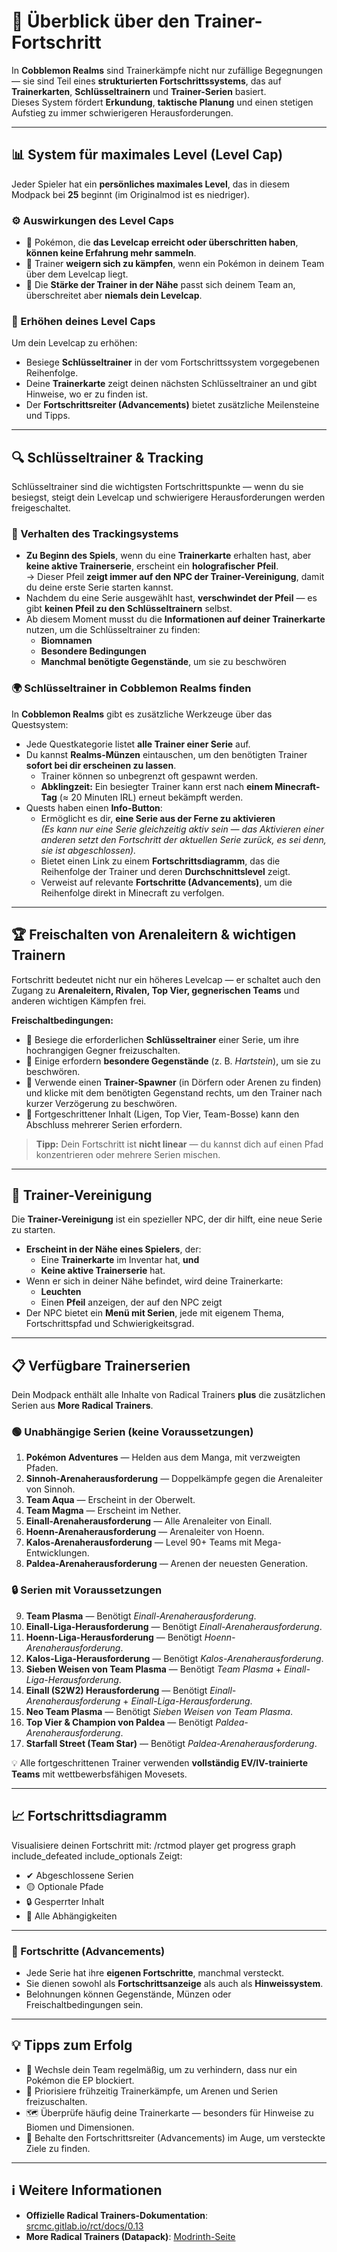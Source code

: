 # 🧗 Überblick über den Trainer-Fortschritt

In **Cobblemon Realms** sind Trainerkämpfe nicht nur zufällige Begegnungen — sie sind Teil eines **strukturierten Fortschrittssystems**, das auf **Trainerkarten**, **Schlüsseltrainern** und **Trainer-Serien** basiert.  
Dieses System fördert **Erkundung**, **taktische Planung** und einen stetigen Aufstieg zu immer schwierigeren Herausforderungen.

---

## 📊 System für maximales Level (Level Cap)

Jeder Spieler hat ein **persönliches maximales Level**, das in diesem Modpack bei **25** beginnt (im Originalmod ist es niedriger).

### ⚙️ Auswirkungen des Level Caps
- 🛑 Pokémon, die **das Levelcap erreicht oder überschritten haben**, **können keine Erfahrung mehr sammeln**.
- 🚫 Trainer **weigern sich zu kämpfen**, wenn ein Pokémon in deinem Team über dem Levelcap liegt.
- 🎯 Die **Stärke der Trainer in der Nähe** passt sich deinem Team an, überschreitet aber **niemals dein Levelcap**.

### 🧭 Erhöhen deines Level Caps
Um dein Levelcap zu erhöhen:
- Besiege **Schlüsseltrainer** in der vom Fortschrittssystem vorgegebenen Reihenfolge.
- Deine **Trainerkarte** zeigt deinen nächsten Schlüsseltrainer an und gibt Hinweise, wo er zu finden ist.
- Der **Fortschrittsreiter (Advancements)** bietet zusätzliche Meilensteine und Tipps.

---

## 🔍 Schlüsseltrainer & Tracking

Schlüsseltrainer sind die wichtigsten Fortschrittspunkte — wenn du sie besiegst, steigt dein Levelcap und schwierigere Herausforderungen werden freigeschaltet.

### 🧭 Verhalten des Trackingsystems
- **Zu Beginn des Spiels**, wenn du eine **Trainerkarte** erhalten hast, aber **keine aktive Trainerserie**, erscheint ein **holografischer Pfeil**.  
  → Dieser Pfeil **zeigt immer auf den NPC der Trainer-Vereinigung**, damit du deine erste Serie starten kannst.
- Nachdem du eine Serie ausgewählt hast, **verschwindet der Pfeil** — es gibt **keinen Pfeil zu den Schlüsseltrainern** selbst.
- Ab diesem Moment musst du die **Informationen auf deiner Trainerkarte** nutzen, um die Schlüsseltrainer zu finden:
  - **Biomnamen**
  - **Besondere Bedingungen**
  - **Manchmal benötigte Gegenstände**, um sie zu beschwören

### 🌍 Schlüsseltrainer in Cobblemon Realms finden
In **Cobblemon Realms** gibt es zusätzliche Werkzeuge über das Questsystem:
- Jede Questkategorie listet **alle Trainer einer Serie** auf.
- Du kannst **Realms-Münzen** eintauschen, um den benötigten Trainer **sofort bei dir erscheinen zu lassen**.
  - Trainer können so unbegrenzt oft gespawnt werden.
  - **Abklingzeit:** Ein besiegter Trainer kann erst nach **einem Minecraft-Tag** (≈ 20 Minuten IRL) erneut bekämpft werden.
- Quests haben einen **Info-Button**:
  - Ermöglicht es dir, **eine Serie aus der Ferne zu aktivieren**  
    *(Es kann nur eine Serie gleichzeitig aktiv sein — das Aktivieren einer anderen setzt den Fortschritt der aktuellen Serie zurück, es sei denn, sie ist abgeschlossen).*
  - Bietet einen Link zu einem **Fortschrittsdiagramm**, das die Reihenfolge der Trainer und deren **Durchschnittslevel** zeigt.
  - Verweist auf relevante **Fortschritte (Advancements)**, um die Reihenfolge direkt in Minecraft zu verfolgen.

---

## 🏆 Freischalten von Arenaleitern & wichtigen Trainern

Fortschritt bedeutet nicht nur ein höheres Levelcap — er schaltet auch den Zugang zu **Arenaleitern, Rivalen, Top Vier, gegnerischen Teams** und anderen wichtigen Kämpfen frei.

**Freischaltbedingungen:**
- 🥇 Besiege die erforderlichen **Schlüsseltrainer** einer Serie, um ihre hochrangigen Gegner freizuschalten.
- 💠 Einige erfordern **besondere Gegenstände** (z. B. *Hartstein*), um sie zu beschwören.
- 🧱 Verwende einen **Trainer-Spawner** (in Dörfern oder Arenen zu finden) und klicke mit dem benötigten Gegenstand rechts, um den Trainer nach kurzer Verzögerung zu beschwören.
- 🧩 Fortgeschrittener Inhalt (Ligen, Top Vier, Team-Bosse) kann den Abschluss mehrerer Serien erfordern.

> **Tipp:** Dein Fortschritt ist **nicht linear** — du kannst dich auf einen Pfad konzentrieren oder mehrere Serien mischen.

---

## 🤝 Trainer-Vereinigung

Die **Trainer-Vereinigung** ist ein spezieller NPC, der dir hilft, eine neue Serie zu starten.

- **Erscheint in der Nähe eines Spielers**, der:
  - Eine **Trainerkarte** im Inventar hat, **und**
  - **Keine aktive Trainerserie** hat.
- Wenn er sich in deiner Nähe befindet, wird deine Trainerkarte:
  - **Leuchten**
  - Einen **Pfeil** anzeigen, der auf den NPC zeigt
- Der NPC bietet ein **Menü mit Serien**, jede mit eigenem Thema, Fortschrittspfad und Schwierigkeitsgrad.

---

## 📋 Verfügbare Trainerserien

Dein Modpack enthält alle Inhalte von Radical Trainers **plus** die zusätzlichen Serien aus **More Radical Trainers**.

### 🟢 Unabhängige Serien (keine Voraussetzungen)
1. **Pokémon Adventures** — Helden aus dem Manga, mit verzweigten Pfaden.
2. **Sinnoh-Arenaherausforderung** — Doppelkämpfe gegen die Arenaleiter von Sinnoh.
3. **Team Aqua** — Erscheint in der Oberwelt.
4. **Team Magma** — Erscheint im Nether.
5. **Einall-Arenaherausforderung** — Alle Arenaleiter von Einall.
6. **Hoenn-Arenaherausforderung** — Arenaleiter von Hoenn.
7. **Kalos-Arenaherausforderung** — Level 90+ Teams mit Mega-Entwicklungen.
8. **Paldea-Arenaherausforderung** — Arenen der neuesten Generation.

### 🔒 Serien mit Voraussetzungen

9. **Team Plasma** — Benötigt *Einall-Arenaherausforderung*.
10. **Einall-Liga-Herausforderung** — Benötigt *Einall-Arenaherausforderung*.
11. **Hoenn-Liga-Herausforderung** — Benötigt *Hoenn-Arenaherausforderung*.
12. **Kalos-Liga-Herausforderung** — Benötigt *Kalos-Arenaherausforderung*.
13. **Sieben Weisen von Team Plasma** — Benötigt *Team Plasma* + *Einall-Liga-Herausforderung*.
14. **Einall (S2W2) Herausforderung** — Benötigt *Einall-Arenaherausforderung* + *Einall-Liga-Herausforderung*.
15. **Neo Team Plasma** — Benötigt *Sieben Weisen von Team Plasma*.
16. **Top Vier & Champion von Paldea** — Benötigt *Paldea-Arenaherausforderung*.
17. **Starfall Street (Team Star)** — Benötigt *Paldea-Arenaherausforderung*.

💡 Alle fortgeschrittenen Trainer verwenden **vollständig EV/IV-trainierte Teams** mit wettbewerbsfähigen Movesets.

---

## 📈 Fortschrittsdiagramm

Visualisiere deinen Fortschritt mit:
/rctmod player get progress <pseudo> graph include_defeated include_optionals
Zeigt:
- ✔ Abgeschlossene Serien
- 🟡 Optionale Pfade
- 🔒 Gesperrter Inhalt
- 🔁 Alle Abhängigkeiten

---

### 🎯 Fortschritte (Advancements)

- Jede Serie hat ihre **eigenen Fortschritte**, manchmal versteckt.
- Sie dienen sowohl als **Fortschrittsanzeige** als auch als **Hinweissystem**.
- Belohnungen können Gegenstände, Münzen oder Freischaltbedingungen sein.

---

## 💡 Tipps zum Erfolg
- 🧠 Wechsle dein Team regelmäßig, um zu verhindern, dass nur ein Pokémon die EP blockiert.
- 🎯 Priorisiere frühzeitig Trainerkämpfe, um Arenen und Serien freizuschalten.
- 🗺 Überprüfe häufig deine Trainerkarte — besonders für Hinweise zu Biomen und Dimensionen.
- 📖 Behalte den Fortschrittsreiter (Advancements) im Auge, um versteckte Ziele zu finden.

---

## ℹ️ Weitere Informationen
- **Offizielle Radical Trainers-Dokumentation**: [srcmc.gitlab.io/rct/docs/0.13](https://srcmc.gitlab.io/rct/docs/0.13/)  
- **More Radical Trainers (Datapack)**: [Modrinth-Seite](https://modrinth.com/datapack/more-radical-trainers)
